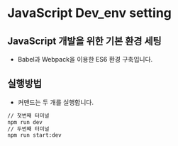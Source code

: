 # JavaScript Dev_env setting

## JavaScript 개발을 위한 기본 환경 세팅

* Babel과 Webpack을 이용한 ES6 환경 구축입니다.

## 실행방법

* 커맨드는 두 개를 실행합니다.

```bash
// 첫번째 터미널
npm run dev
// 두번째 터미널
npm run start:dev
```
